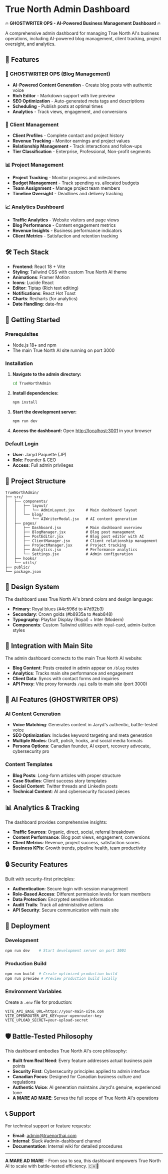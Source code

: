 # True North Admin Dashboard

🔥 **GHOSTWRITER OPS - AI-Powered Business Management Dashboard** 🔥

A comprehensive admin dashboard for managing True North AI's business operations, including AI-powered blog management, client tracking, project oversight, and analytics.

## 🚀 Features

### 📝 **GHOSTWRITER OPS (Blog Management)**
- **AI-Powered Content Generation** - Create blog posts with authentic voice
- **Rich Editor** - Markdown support with live preview
- **SEO Optimization** - Auto-generated meta tags and descriptions
- **Scheduling** - Publish posts at optimal times
- **Analytics** - Track views, engagement, and conversions

### 👥 **Client Management**
- **Client Profiles** - Complete contact and project history
- **Revenue Tracking** - Monitor earnings and project values
- **Relationship Management** - Track interactions and follow-ups
- **Tier Classification** - Enterprise, Professional, Non-profit segments

### 📊 **Project Management**
- **Project Tracking** - Monitor progress and milestones
- **Budget Management** - Track spending vs. allocated budgets
- **Team Assignment** - Manage project team members
- **Timeline Oversight** - Deadlines and delivery tracking

### 📈 **Analytics Dashboard**
- **Traffic Analytics** - Website visitors and page views
- **Blog Performance** - Content engagement metrics
- **Revenue Insights** - Business performance indicators
- **Client Metrics** - Satisfaction and retention tracking

## 🛠️ Tech Stack

- **Frontend**: React 18 + Vite
- **Styling**: Tailwind CSS with custom True North AI theme
- **Animations**: Framer Motion
- **Icons**: Lucide React
- **Editor**: Tiptap (Rich text editing)
- **Notifications**: React Hot Toast
- **Charts**: Recharts (for analytics)
- **Date Handling**: date-fns

## 🚦 Getting Started

### Prerequisites
- Node.js 18+ and npm
- The main True North AI site running on port 3000

### Installation

1. **Navigate to the admin directory:**
   ```bash
   cd TrueNorthAdmin
   ```

2. **Install dependencies:**
   ```bash
   npm install
   ```

3. **Start the development server:**
   ```bash
   npm run dev
   ```

4. **Access the dashboard:**
   Open [http://localhost:3001](http://localhost:3001) in your browser

### Default Login
- **User**: Jaryd Paquette (JP)
- **Role**: Founder & CEO
- **Access**: Full admin privileges

## 📁 Project Structure

```
TrueNorthAdmin/
├── src/
│   ├── components/
│   │   ├── layout/
│   │   │   └── AdminLayout.jsx     # Main dashboard layout
│   │   └── blog/
│   │       └── AIWriterModal.jsx   # AI content generation
│   ├── pages/
│   │   ├── Dashboard.jsx           # Main dashboard overview
│   │   ├── BlogManager.jsx         # Blog post management
│   │   ├── PostEditor.jsx          # Blog post editor with AI
│   │   ├── ClientManager.jsx       # Client relationship management
│   │   ├── ProjectManager.jsx      # Project tracking
│   │   ├── Analytics.jsx           # Performance analytics
│   │   └── Settings.jsx            # Admin configuration
│   ├── hooks/
│   └── utils/
├── public/
└── package.json
```

## 🎨 Design System

The dashboard uses True North AI's brand colors and design language:

- **Primary**: Royal blues (#4c596d to #7d92b3)
- **Secondary**: Crown golds (#b8935a to #eab848)
- **Typography**: Playfair Display (Royal) + Inter (Modern)
- **Components**: Custom Tailwind utilities with royal-card, admin-button styles

## 🔗 Integration with Main Site

The admin dashboard connects to the main True North AI website:

- **Blog Content**: Posts created in admin appear on `/blog` routes
- **Analytics**: Tracks main site performance and engagement
- **Client Data**: Syncs with contact forms and inquiries
- **API Proxy**: Vite proxy forwards `/api` calls to main site (port 3000)

## 🤖 AI Features (GHOSTWRITER OPS)

### AI Content Generation
- **Voice Matching**: Generates content in Jaryd's authentic, battle-tested voice
- **SEO Optimization**: Includes keyword targeting and meta generation
- **Multiple Modes**: Draft, polish, hooks, and social media formats
- **Persona Options**: Canadian founder, AI expert, recovery advocate, cybersecurity pro

### Content Templates
- **Blog Posts**: Long-form articles with proper structure
- **Case Studies**: Client success story templates
- **Social Content**: Twitter threads and LinkedIn posts
- **Technical Content**: AI and cybersecurity focused pieces

## 📊 Analytics & Tracking

The dashboard provides comprehensive insights:

- **Traffic Sources**: Organic, direct, social, referral breakdown
- **Content Performance**: Blog post views, engagement, conversions
- **Client Metrics**: Revenue, project success, satisfaction scores
- **Business KPIs**: Growth trends, pipeline health, team productivity

## 🔒 Security Features

Built with security-first principles:

- **Authentication**: Secure login with session management
- **Role-Based Access**: Different permission levels for team members
- **Data Protection**: Encrypted sensitive information
- **Audit Trails**: Track all administrative actions
- **API Security**: Secure communication with main site

## 🚀 Deployment

### Development
```bash
npm run dev    # Start development server on port 3001
```

### Production Build
```bash
npm run build  # Create optimized production build
npm run preview # Preview production build locally
```

### Environment Variables
Create a `.env` file for production:
```env
VITE_API_BASE_URL=https://your-main-site.com
VITE_OPENROUTER_API_KEY=your-openrouter-key
VITE_UPLOAD_SECRET=your-upload-secret
```

## 🛡️ Battle-Tested Philosophy

This dashboard embodies True North AI's core philosophy:

- **Built from Real Need**: Every feature addresses actual business pain points
- **Security First**: Cybersecurity principles applied to admin interface
- **Canadian Focus**: Designed for Canadian business culture and regulations
- **Authentic Voice**: AI generation maintains Jaryd's genuine, experienced tone
- **A MARE AD MARE**: Serves the full scope of True North AI's operations

## 📞 Support

For technical support or feature requests:
- **Email**: admin@truenorthai.com
- **Internal**: Slack #admin-dashboard channel
- **Documentation**: Internal wiki for detailed procedures

---

**A MARE AD MARE** - From sea to sea, this dashboard empowers True North AI to scale with battle-tested efficiency. 🇨🇦💪
